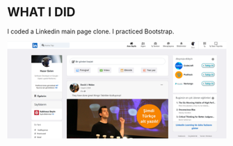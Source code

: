 # WHAT I DID
I coded a Linkedin main page clone. I practiced Bootstrap.

![Image](assets/linkedinscreen.png)







